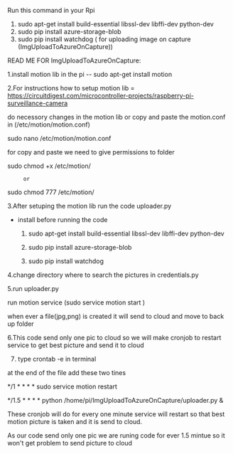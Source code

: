 Run this command in your Rpi
1. sudo apt-get install build-essential libssl-dev libffi-dev python-dev
2. sudo pip install azure-storage-blob 
3. sudo pip install watchdog ( for uploading image on capture (ImgUploadToAzureOnCapture))



READ ME FOR ImgUploadToAzureOnCapture:

1.install motion lib in the pi -- sudo apt-get install motion

2.For instructions how to setup motion lib = https://circuitdigest.com/microcontroller-projects/raspberry-pi-surveillance-camera

  do necessory changes in the motion lib or copy and paste the motion.conf in (/etc/motion/motion.conf)

  sudo nano /etc/motion/motion.conf

  for copy and paste we need to give permissions to folder

  sudo chmod +x /etc/motion/

         or
  
  sudo chmod 777 /etc/motion/
  

3.After setuping the motion lib run the code uploader.py 

  - install before running the code

    1. sudo apt-get install build-essential libssl-dev libffi-dev python-dev

    2. sudo pip install azure-storage-blob 

    3. sudo pip install watchdog

4.change directory where to search the pictures in credentials.py

5.run uploader.py

  run motion service (sudo service motion start  )

  when ever a file(jpg,png) is created it will send to cloud and move to back up folder


6.This code send only one pic to cloud so we will make cronjob to restart service to get best picture and send it to cloud

7. type crontab -e in terminal

 at the end of the file add these two tines


 */1 * * * * sudo service motion restart

 */1.5 * * * * python /home/pi/ImgUploadToAzureOnCapture/uploader.py &

  These cronjob will do for every one minute service will restart so that best motion picture is taken and it is send to cloud.

  As our code send only one pic we are runing code for ever 1.5 mintue so it won't get problem to send picture to cloud


